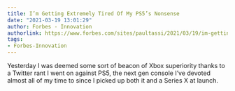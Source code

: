 ```yaml
---
title: I’m Getting Extremely Tired Of My PS5’s Nonsense
date: "2021-03-19 13:01:29"
author: Forbes - Innovation
authorlink: https://www.forbes.com/sites/paultassi/2021/03/19/im-getting-extremely-tired-of-my-ps5s-nonsense/
tags:
- Forbes-Innovation
---
```

Yesterday I was deemed some sort of beacon of Xbox superiority thanks to a Twitter rant I went on against PS5, the next gen console I’ve devoted almost all of my time to since I picked up both it and a Series X at launch.